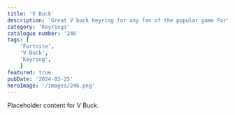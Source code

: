```yaml
---
title: 'V Buck'
description: 'Great V buck Keyring for any fan of the popular game Fortnite'
category: 'Keyrings'
catalogue number: '246'
tags: [
    'Fortnite', 
    'V Buck',
    'Keyring', 
    ]
featured: true
pubDate: '2024-03-25'
heroImage: '/images/246.png'
---
```


Placeholder content for V Buck.